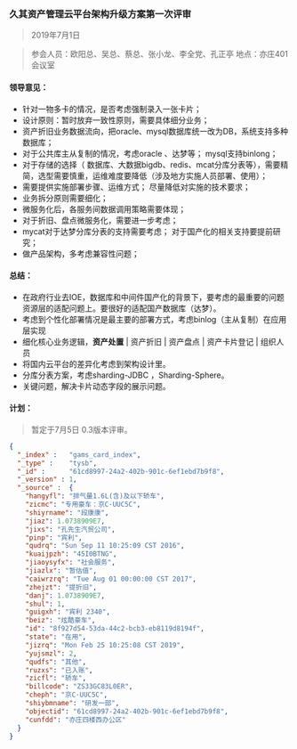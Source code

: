 ### 久其资产管理云平台架构升级方案第一次评审



> 2019年7月1日 



> 参会人员：欧阳总、吴总、蔡总、张小龙、李全党、孔正亭
地点：亦庄401会议室

#### 领导意见：
- 针对一物多卡的情况，是否考虑强制录入一张卡片；
- 设计原则：暂时放弃一致性原则，需要具体细分业务；
- 资产折旧业务数据流向，把oracle、mysql数据库统一改为DB，系统支持多种数据库；
- 对于公共库主从复制的情况，考虑oracle 、达梦等； mysql支持binlong；
- 对于存储的选择（ 数据库、大数据bigdb、redis、mcat分库分表等），需要精简，选型需要慎重，运维难度要降低（涉及地方实施人员部署、使用）；
- 需要提供实施部署步骤、运维方式； 尽量降低对实施的技术要求；
- 业务拆分原则需要细化；
- 微服务化后，各服务间数据调用策略需要体现；
- 对于折旧、盘点微服务化，需要进一步考虑；
- mycat对于达梦分库分表的支持需要考虑； 对于国产化的相关支持要提前研究；
- 做产品架构，多考虑兼容性问题；

#### 总结：

- 在政府行业去IOE，数据库和中间件国产化的背景下，要考虑的最重要的问题资源层的适配问题上。要很好的适配国产数据库（达梦）。
- 考虑到个性化部署情况是最主要的部署方式，考虑binlog（主从复制）在应用层实现
- 细化核心业务逻辑，**资产处置** | 资产折旧 | 资产盘点 | 资产卡片登记 | 组织人员
- 将国内云平台的差异化考虑到架构设计里。
- 分库分表方案，考虑sharding-JDBC ，Sharding-Sphere。
- 关键问题，解决卡片动态字段的展示问题。



#### 计划：

> 暂定于7月5日 0.3版本评审。





```json
{
  "_index" :   "gams_card_index",
  "_type" :    "tysb",
  "_id" :      "61cd8997-24a2-402b-901c-6ef1ebd7b9f8",
  "_version" : 1,
  "_source" :  {
	"hangyfl": "排气量1.6L(含)及以下轿车",
	"zicmc": "专用豪车：京C·UUC5C",
	"shiyrname": "段康康",
	"jiaz": 1.0738909E7,
	"jixs": "孔先生汽贸公司",
	"pinp": "宾利",
	"qudrq": "Sun Sep 11 10:25:09 CST 2016",
	"kuaijpzh": "45I0BTNG",
	"jiaoysyfx": "社会服务",
	"jiazlx": "暂估值",
	"caiwrzrq": "Tue Aug 01 00:00:00 CST 2017",
	"zhejzt": "提折旧",
	"danj": 1.0738909E7,
	"shul": 1,
	"guigxh": "宾利 2340",
	"beiz": "炫酷豪车",
	"id": "8f927d54-53da-44c2-bcb3-eb8119d8194f",
	"state": "在用",
	"jizrq": "Mon Feb 25 10:25:08 CST 2019",
	"yujsmzl": 2,
	"qudfs": "其他",
	"ruzxs": "已入账",
	"zicfl": "轿车",
	"billcode": "ZS33GC83L0ER",
	"cheph": "京C·UUC5C",
	"shiybmname": "研发一部",
	"objectid": "61cd8997-24a2-402b-901c-6ef1ebd7b9f8",
	"cunfdd": "亦庄四楼西办公区"
  }
}
```

